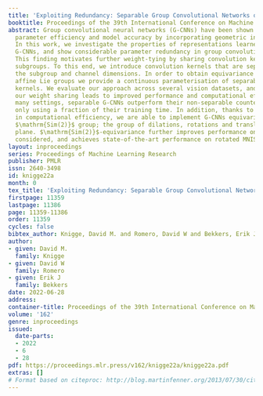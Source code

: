 ```yaml
---
title: 'Exploiting Redundancy: Separable Group Convolutional Networks on Lie Groups'
booktitle: Proceedings of the 39th International Conference on Machine Learning
abstract: Group convolutional neural networks (G-CNNs) have been shown to increase
  parameter efficiency and model accuracy by incorporating geometric inductive biases.
  In this work, we investigate the properties of representations learned by regular
  G-CNNs, and show considerable parameter redundancy in group convolution kernels.
  This finding motivates further weight-tying by sharing convolution kernels over
  subgroups. To this end, we introduce convolution kernels that are separable over
  the subgroup and channel dimensions. In order to obtain equivariance to arbitrary
  affine Lie groups we provide a continuous parameterisation of separable convolution
  kernels. We evaluate our approach across several vision datasets, and show that
  our weight sharing leads to improved performance and computational efficiency. In
  many settings, separable G-CNNs outperform their non-separable counterpart, while
  only using a fraction of their training time. In addition, thanks to the increase
  in computational efficiency, we are able to implement G-CNNs equivariant to the
  $\mathrm{Sim(2)}$ group; the group of dilations, rotations and translations of the
  plane. $\mathrm{Sim(2)}$-equivariance further improves performance on all tasks
  considered, and achieves state-of-the-art performance on rotated MNIST.
layout: inproceedings
series: Proceedings of Machine Learning Research
publisher: PMLR
issn: 2640-3498
id: knigge22a
month: 0
tex_title: 'Exploiting Redundancy: Separable Group Convolutional Networks on Lie Groups'
firstpage: 11359
lastpage: 11386
page: 11359-11386
order: 11359
cycles: false
bibtex_author: Knigge, David M. and Romero, David W and Bekkers, Erik J
author:
- given: David M.
  family: Knigge
- given: David W
  family: Romero
- given: Erik J
  family: Bekkers
date: 2022-06-28
address:
container-title: Proceedings of the 39th International Conference on Machine Learning
volume: '162'
genre: inproceedings
issued:
  date-parts:
  - 2022
  - 6
  - 28
pdf: https://proceedings.mlr.press/v162/knigge22a/knigge22a.pdf
extras: []
# Format based on citeproc: http://blog.martinfenner.org/2013/07/30/citeproc-yaml-for-bibliographies/
---
```


